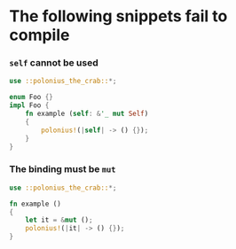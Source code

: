 # The following snippets fail to compile

### `self` cannot be used

```rust ,compile_fail
use ::polonius_the_crab::*;

enum Foo {}
impl Foo {
    fn example (self: &'_ mut Self)
    {
        polonius!(|self| -> () {});
    }
}
```

### The binding must be `mut`

```rust ,compile_fail
use ::polonius_the_crab::*;

fn example ()
{
    let it = &mut ();
    polonius!(|it| -> () {});
}
```

<!-- Templated by `cargo-generate` using https://github.com/danielhenrymantilla/proc-macro-template -->

